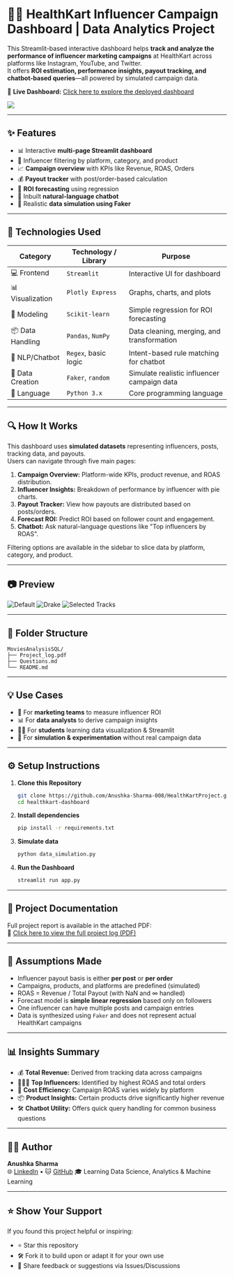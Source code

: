# 🏋️‍♀️ HealthKart Influencer Campaign Dashboard | Data Analytics Project

This Streamlit-based interactive dashboard helps **track and analyze the performance of influencer marketing campaigns** at HealthKart across platforms like Instagram, YouTube, and Twitter.  
It offers **ROI estimation, performance insights, payout tracking, and chatbot-based queries**—all powered by simulated campaign data.

🔗 **Live Dashboard:** [Click here to explore the deployed dashboard](https://healthkartproject.streamlit.app/)  

<img src="./Snapshot of Dashboard _ Default.png">

---

## ✨ Features

- 📊 Interactive **multi-page Streamlit dashboard**
- 👥 Influencer filtering by platform, category, and product
- 📈 **Campaign overview** with KPIs like Revenue, ROAS, Orders
- 💰 **Payout tracker** with post/order-based calculation
- 🔮 **ROI forecasting** using regression
- 🤖 Inbuilt **natural-language chatbot**
- 🧪 Realistic **data simulation using Faker**

---

## 🧰 Technologies Used

| Category          | Technology / Library      | Purpose                                      |
|------------------|---------------------------|----------------------------------------------|
| 💻 Frontend       | `Streamlit`               | Interactive UI for dashboard                 |
| 📊 Visualization  | `Plotly Express`          | Graphs, charts, and plots                    |
| 🧮 Modeling       | `Scikit-learn`            | Simple regression for ROI forecasting        |
| 📦 Data Handling  | `Pandas`, `NumPy`         | Data cleaning, merging, and transformation   |
| 🤖 NLP/Chatbot    | `Regex`, basic logic      | Intent-based rule matching for chatbot       |
| 🧪 Data Creation  | `Faker`, `random`         | Simulate realistic influencer campaign data  |
| 🐍 Language       | `Python 3.x`              | Core programming language                    |

---

## 🔍 How It Works

This dashboard uses **simulated datasets** representing influencers, posts, tracking data, and payouts.  
Users can navigate through five main pages:

1. **Campaign Overview:** Platform-wide KPIs, product revenue, and ROAS distribution.
2. **Influencer Insights:** Breakdown of performance by influencer with pie charts.
3. **Payout Tracker:** View how payouts are distributed based on posts/orders.
4. **Forecast ROI:** Predict ROI based on follower count and engagement.
5. **Chatbot:** Ask natural-language questions like "Top influencers by ROAS".

Filtering options are available in the sidebar to slice data by platform, category, and product.

---

## 📷 Preview

![Default](Snapshot%20of%20Dashboard%20_%20Default.png)
![Drake](Snapshot%20of%20Dashboard%20_%20Drake.png)
![Selected Tracks](Snapshot%20of%20Dashboard%20_%20Selected%20Tracks.png)

---

## 📁 Folder Structure
```
MoviesAnalysisSQL/
├── Project_log.pdf
├── Questions.md
└── README.md
```

---

## 💡 Use Cases

- 💼 For **marketing teams** to measure influencer ROI
- 📊 For **data analysts** to derive campaign insights
- 🧑‍💻 For **students** learning data visualization & Streamlit
- 🧪 For **simulation & experimentation** without real campaign data

---

## ⚙️ Setup Instructions

1. **Clone this Repository**
   ```bash
   git clone https://github.com/Anushka-Sharma-008/HealthKartProject.git
   cd healthkart-dashboard
   ```
2. **Install dependencies**
   ```bash
   pip install -r requirements.txt
   ```
3. **Simulate data**
   ```bash
   python data_simulation.py
   ```
4. **Run the Dashboard**
   ```bash
   streamlit run app.py
   ```

---

## 📎 Project Documentation

Full project report is available in the attached PDF:  
📄 [Click here to view the full project log (PDF)](./Project_documentation.pdf)

---

## 🧾 Assumptions Made

- Influencer payout basis is either **per post** or **per order**
- Campaigns, products, and platforms are predefined (simulated)
- ROAS = Revenue / Total Payout (with NaN and ∞ handled)
- Forecast model is **simple linear regression** based only on followers
- One influencer can have multiple posts and campaign entries
- Data is synthesized using `Faker` and does not represent actual HealthKart campaigns

---

## 📊 Insights Summary

- 💰 **Total Revenue:** Derived from tracking data across campaigns
- 🧑‍🤝‍🧑 **Top Influencers:** Identified by highest ROAS and total orders
- 💸 **Cost Efficiency:** Campaign ROAS varies widely by platform
- 📦 **Product Insights:** Certain products drive significantly higher revenue
- 🛠️ **Chatbot Utility:** Offers quick query handling for common business questions

---

## 🙋‍♀️ Author

**Anushka Sharma**  
🌐 [LinkedIn](https://www.linkedin.com/in/anushkasharma008/) • 🐱 [GitHub](https://github.com/Anushka-Sharma-008) 
🎓 Learning Data Science, Analytics & Machine Learning

---

## ⭐ Show Your Support

If you found this project helpful or inspiring:

- ⭐ Star this repository  
- 🛠️ Fork it to build upon or adapt it for your own use  
- 💬 Share feedback or suggestions via Issues/Discussions

